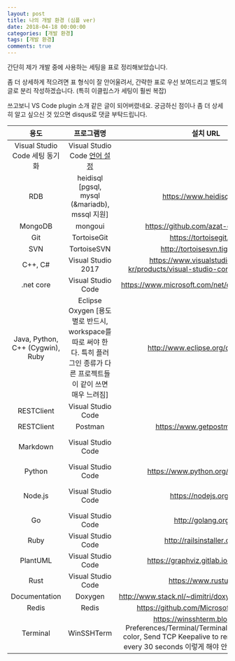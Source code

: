 ```yaml
---
layout: post
title: 나의 개발 환경 (심플 ver)
date: 2018-04-18 00:00:00
categories: [개발 환경]
tags: [개발 환경]
comments: true
---
```


간단히 제가 개발 중에 사용하는 세팅을 표로 정리해보았습니다.

좀 더 상세하게 적으려면 표 형식이 잘 안어울려서, 간략한 표로 우선 보여드리고 별도의 글로 분리 작성하겠습니다. (특히 이클립스가 세팅이 훨씬 복잡)

쓰고보니 VS Code plugin 소개 같은 글이 되어버렸네요. 궁금하신 점이나 좀 더 상세히 알고 싶으신 것 있으면 disqus로 댓글 부탁드립니다.

|용도|프로그램명|설치 URL|플러그인|테마|
|:---:|:---:|:---:|:---:|:---:|
|Visual Studio Code 세팅 동기화|Visual Studio Code [언어 설정](http://igotit.tistory.com/entry/Visual-Studio-Code-UI-%EC%96%B8%EC%96%B4-%EB%B3%80%EA%B2%BD)||<https://marketplace.visualstudio.com/items?itemName=Shan.code-settings-sync>|Monokai|
|RDB|heidisql [pgsql, mysql (&mariadb), mssql 지원]|<https://www.heidisql.com/>|||
|MongoDB|mongoui|<https://github.com/azat-co/mongoui>|||
|Git|TortoiseGit|<https://tortoisegit.org/>|||
|SVN|TortoiseSVN|<http://tortoisesvn.tigris.org/>|||
|C++, C#|Visual Studio 2017|<https://www.visualstudio.com/ko-kr/products/visual-studio-community-vs.aspx>|[ProductivityPowerTools](https://jacking75.github.io/VS_Productivity_Power_Tools/)|Monokai|
|.net core|Visual Studio Code|<https://www.microsoft.com/net/download/windows>|<https://marketplace.visualstudio.com/items?itemName=doggy8088.netcore-extension-pack>|||
|Java, Python, C++ (Cygwin), Ruby|Eclipse Oxygen [용도별로 반드시, workspace를 따로 써야 한다. 특히 플러그인 종류가 다른 프로젝트들이 같이 쓰면 매우 느려짐]|http://www.eclipse.org/downloads/|Dev Style - Aka Darkest Theme, [Ansi Escape in Consol](https://marketplace.eclipse.org/content/ansi-escape-console), [CheckStyle](http://lahuman.jabsiri.co.kr/158), https://www.lesstif.com/pages/viewpage.action?pageId=39126240, [Lombok](https://projectlombok.org/)|[Sublime Text Monokai Extend](https://github.com/eclipse-color-theme/eclipse-color-theme/blob/master/com.github.eclipsecolortheme/themes/sublime-text-monokai-extended.xml)|
|RESTClient|Visual Studio Code||<https://marketplace.visualstudio.com/items?itemName=humao.rest-client>||
|RESTClient|Postman|<https://www.getpostman.com/>||
|Markdown|Visual Studio Code||<https://marketplace.visualstudio.com/items?itemName=hnw.vscode-auto-open-markdown-preview>||
|Python|Visual Studio Code|<https://www.python.org/downloads>|<https://marketplace.visualstudio.com/items?itemName=donjayamanne.python>||
|Node.js|Visual Studio Code|<https://nodejs.org/en/>|<https://marketplace.visualstudio.com/items?itemName=leizongmin.node-module-intellisense>||
|Go|Visual Studio Code|<http://golang.org/dl>|<https://marketplace.visualstudio.com/items?itemName=lukehoban.Go>||
|Ruby|Visual Studio Code|<http://railsinstaller.org/en>|<https://marketplace.visualstudio.com/items?itemName=rebornix.Ruby>||
|PlantUML|Visual Studio Code|<https://graphviz.gitlab.io/download/>|<https://marketplace.visualstudio.com/items?itemName=jebbs.plantuml>||
|Rust|Visual Studio Code|<https://www.rustup.rs/>|<https://marketplace.visualstudio.com/items?itemName=saviorisdead.RustyCode>||
|Documentation|Doxygen|<http://www.stack.nl/~dimitri/doxygen/download.html>|||
|Redis|Redis|<https://github.com/MicrosoftArchive/redis>|<https://redisdesktop.com/download>||
|Terminal|WinSSHTerm|<https://winsshterm.blogspot.kr/>, Preferences/Terminal/Terminal Type : putty-256 color, Send TCP Keepalive to remote system : Yes, every 30 seconds 이렇게 해야 안 끊기고 세션 유지 됨.|||